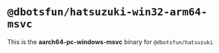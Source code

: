 # `@dbotsfun/hatsuzuki-win32-arm64-msvc`

This is the **aarch64-pc-windows-msvc** binary for `@dbotsfun/hatsuzuki`
